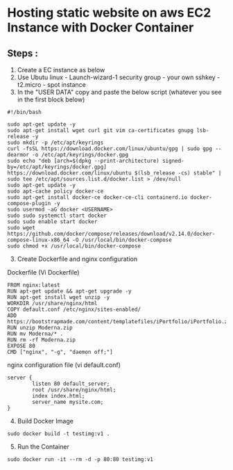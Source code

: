 # Hosting static website on aws EC2 Instance with Docker Container

## Steps : 

1. Create a EC instance as below
2. Use Ubutu linux - Launch-wizard-1 security group - your own sshkey - t2.micro - spot instance
3. In the "USER DATA" copy and paste the below script (whatever you see in the first block below) 
```  
#!/bin/bash

sudo apt-get update -y
sudo apt-get install wget curl git vim ca-certificates gnupg lsb-release -y
sudo mkdir -p /etc/apt/keyrings
curl -fsSL https://download.docker.com/linux/ubuntu/gpg | sudo gpg --dearmor -o /etc/apt/keyrings/docker.gpg
sudo echo "deb [arch=$(dpkg --print-architecture) signed-by=/etc/apt/keyrings/docker.gpg] https://download.docker.com/linux/ubuntu $(lsb_release -cs) stable" | sudo tee /etc/apt/sources.list.d/docker.list > /dev/null
sudo apt-get update -y
sudo apt-cache policy docker-ce
sudo apt-get install docker-ce docker-ce-cli containerd.io docker-compose-plugin -y
sudo usermod -aG docker <USERNAME>
sudo sudo systemctl start docker
sudo sudo enable start docker
sudo wget https://github.com/docker/compose/releases/download/v2.14.0/docker-compose-linux-x86_64 -O /usr/local/bin/docker-compose
sudo chmod +x /usr/local/bin/docker-compose
```  

3. Create Dockerfile and nginx configuration   

Dockerfile (Vi Dockerfile) 

```
FROM nginx:latest
RUN apt-get update && apt-get upgrade -y
RUN apt-get install wget unzip -y
WORKDIR /usr/share/nginx/html
COPY default.conf /etc/nginx/sites-enabled/
ADD https://bootstrapmade.com/content/templatefiles/iPortfolio/iPortfolio.zip
RUN unzip Moderna.zip
RUN mv Moderna/* .
RUN rm -rf Moderna.zip
EXPOSE 80
CMD ["nginx", "-g", "daemon off;"]
```  

nginx configuration file  (vi default.conf)

```
server {
        listen 80 default_server;
        root /usr/share/nginx/html;
        index index.html;
        server_name mysite.com;
}
```  

4. Build Docker Image   

```
sudo docker build -t testimg:v1 . 
```  

5. Run the Container  

```
sudo docker run -it --rm -d -p 80:80 testimg:v1  
```
